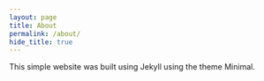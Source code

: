 ```yaml
---
layout: page
title: About
permalink: /about/
hide_title: true
---
```


This simple website was built using Jekyll using the theme Minimal.
